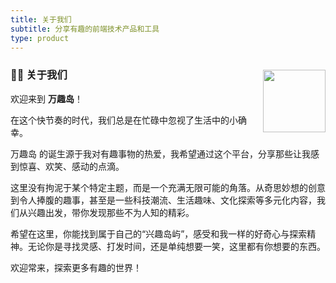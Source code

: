 ```yaml
---
title: 关于我们
subtitle: 分享有趣的前端技术产品和工具
type: product
---
```


<div><p style="float: right; margin-left: 20px">
 <img src="/images/apple-touch-icon.png" width="100" />
</p>
</div>

### 👨‍💻 关于我们

欢迎来到 **万趣岛**！

在这个快节奏的时代，我们总是在忙碌中忽视了生活中的小确幸。

万趣岛 的诞生源于我对有趣事物的热爱，我希望通过这个平台，分享那些让我感到惊喜、欢笑、感动的点滴。

这里没有拘泥于某个特定主题，而是一个充满无限可能的角落。从奇思妙想的创意到令人捧腹的趣事，甚至是一些科技潮流、生活趣味、文化探索等多元化内容，我们从兴趣出发，带你发现那些不为人知的精彩。

希望在这里，你能找到属于自己的“兴趣岛屿”，感受和我一样的好奇心与探索精神。无论你是寻找灵感、打发时间，还是单纯想要一笑，这里都有你想要的东西。

欢迎常来，探索更多有趣的世界！

